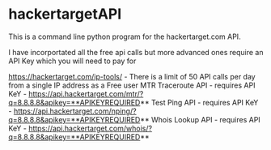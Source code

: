 # hackertargetAPI
This is a command line python program for the hackertarget.com API.

I have incorportated all the free api calls but more advanced ones require an API Key which you will need to pay for

https://hackertarget.com/ip-tools/ - There is a limit of 50 API calls per day from a single IP address as a Free user
MTR Traceroute API - requires API KeY - https://api.hackertarget.com/mtr/?q=8.8.8.8&apikey=**APIKEYREQUIRED**
Test Ping API - requires API KeY - https://api.hackertarget.com/nping/?q=8.8.8.8&apikey=**APIKEYREQUIRED**
Whois Lookup API - requires API KeY - https://api.hackertarget.com/whois/?q=8.8.8.8&apikey=**APIKEYREQUIRED**
